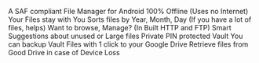 A SAF compliant File Manager for Android
100% Offline (Uses no Internet)
Your Files stay with You
Sorts files by Year, Month, Day (If you have a lot of files, helps)
Want to browse, Manage? (In Built HTTP and FTP)
Smart Suggestions about unused or Large files
Private PIN protected Vault
You can backup Vault Files with 1 click to your Google Drive
Retrieve files from Good Drive in case of Device Loss

